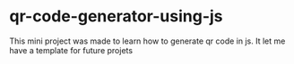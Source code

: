 # qr-code-generator-using-js

This mini project was made to learn how to generate qr code in js. It let me have a template for future projets
